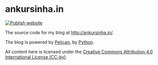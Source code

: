 # ankursinha.in

[![Publish website](https://github.com/sanjayankur31/sanjayankur31.github.io/actions/workflows/publish.yml/badge.svg)](https://github.com/sanjayankur31/sanjayankur31.github.io/actions/workflows/publish.yml)

The source code for my blog at http://ankursinha.in/.

The blog is powered by [Pelican](https://getpelican.com), by [Python](https://www.python.org).

All content here is licensed under the [Creative Commons Attribution 4.0 International License (CC-by)](http://creativecommons.org/licenses/by/4.0/).

